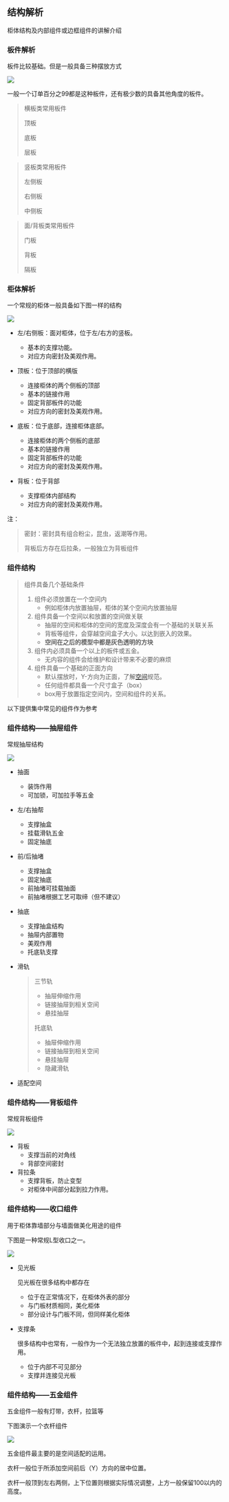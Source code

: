 ## 结构解析

柜体结构及内部组件或边框组件的讲解介绍

### 板件解析

板件比较基础。但是一般具备三种摆放方式

![](../picture/start/板件类型.png)



一般一个订单百分之99都是这种板件，还有极少数的具备其他角度的板件。

> 横板类常用板件
>
> 顶板
>
> 底板
>
> 层板

> 竖板类常用板件
>
> 左侧板
>
> 右侧板
>
> 中侧板

> 面/背板类常用板件
>
> 门板
>
> 背板
>
> 隔板

### 柜体解析

一个常规的柜体一般具备如下图一样的结构

![](../picture/start/07柜体结构1.png)

- 左/右侧板：面对柜体，位于左/右方的竖板。

  - 基本的支撑功能。
  - 对应方向密封及美观作用。
- 顶板：位于顶部的横版

  - 连接柜体的两个侧板的顶部
  - 基本的链接作用
  - 固定背部板件的功能
  - 对应方向的密封及美观作用。
- 底板：位于底部，连接柜体底部。

  - 连接柜体的两个侧板的底部
  - 基本的链接作用
  - 固定背部板件的功能
  - 对应方向的密封及美观作用。
- 背板：位于背部
  - 支撑柜体内部结构
  - 对应方向的密封及美观作用。

注：

> 密封：密封具有组合粉尘，昆虫，返潮等作用。
>
> 背板后方存在后拉条，一般独立为背板组件

### 组件结构

> 组件具备几个基础条件
>
> 1. 组件必须放置在一个空间内
>    - 例如柜体内放置抽屉，柜体的某个空间内放置抽屉
> 2. 组件具备一个空间以和放置的空间做关联
>    - 抽屉的空间和柜体的空间的宽度及深度会有一个基础的关联关系
>    - 背板等组件，会穿越空间盒子大小。以达到嵌入的效果。
>    - **空间在之后的模型中都是灰色透明的方块**
> 3. 组件内必须具备一个以上的板件或五金。
>    - 无内容的组件会给维护和设计带来不必要的麻烦
> 4. 组件具备一个基础的正面方向
>    - 默认摆放时，Y-方向为正面，了解[空间](https://wd.kodocode.cn/start/%E6%95%B0%E6%8D%AE%E5%8E%9F%E7%90%86.html#%E7%BB%B4%E5%BA%A6%E5%85%A5%E9%97%A8)规范。
>    - 任何组件都具备一个尺寸盒子（box）
>    - box用于放置指定空间内，空间和组件的关系。

以下提供集中常见的组件作为参考

### 组件结构——抽屉组件

常规抽屉结构

![](../picture/start/抽屉结构.png)

- 抽面
  - 装饰作用
  - 可加锁，可加拉手等五金
  
- 左/右抽帮

  - 支撑抽盒
  - 挂载滑轨五金
  - 固定抽底

- 前/后抽堵

  - 支撑抽盒
  - 固定抽底
  - 前抽堵可挂载抽面
  - 前抽堵根据工艺可取缔（但不建议）

- 抽底

  - 支撑抽盒结构
  - 抽屉内部置物
  - 美观作用
  - 托底轨支撑

- 滑轨

  > 三节轨
  >
  > - 抽屉伸缩作用
  > - 链接抽屉到相关空间
  > - 悬挂抽屉
  >
  > 托底轨
  >
  > - 抽屉伸缩作用
  > - 链接抽屉到相关空间
  > - 悬挂抽屉
  > - 隐藏滑轨

- 适配空间

### 组件结构——背板组件

常规背板组件

![](../picture/start/背板组件.png)

- 背板
  - 支撑当前的对角线
  - 背部空间密封
- 背拉条
  - 支撑背板，防止变型
  - 对柜体中间部分起到拉力作用。

### 组件结构——收口组件

用于柜体靠墙部分与墙面做美化用途的组件

下图是一种常规L型收口之一。

![](../picture/start/收口组件.png)

- 见光板

  见光板在很多结构中都存在

  - 位于在正常情况下，在柜体外表的部分
  - 与门板材质相同，美化柜体
  - 部分设计与门板不同，但同样美化柜体

- 支撑条

  很多结构中也常有，一般作为一个无法独立放置的板件中，起到连接或支撑作用。

  - 位于内部不可见部分
  - 支撑并连接见光板

### 组件结构——五金组件

五金组件一般有灯带，衣杆，拉篮等

下图演示一个衣杆组件

![](../picture/start/衣杆五金组件.png)

五金组件最主要的是空间适配的运用。

衣杆一般位于所添加空间前后（Y）方向的居中位置。

衣杆一般顶到左右两侧，上下位置则根据实际情况调整，上方一般保留100以内的高度。
